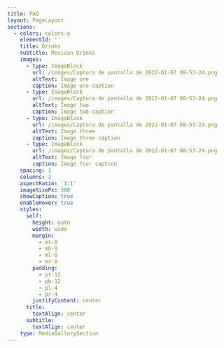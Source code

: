 ```yaml
---
title: FAQ
layout: PageLayout
sections:
  - colors: colors-a
    elementId: ''
    title: Drinks
    subtitle: Mexican Drinks
    images:
      - type: ImageBlock
        url: /images/Captura de pantalla de 2022-01-07 08-53-24.png
        altText: Image one
        caption: Image one caption
      - type: ImageBlock
        url: /images/Captura de pantalla de 2022-01-07 08-53-24.png
        altText: Image two
        caption: Image two caption
      - type: ImageBlock
        url: /images/Captura de pantalla de 2022-01-07 08-53-24.png
        altText: Image three
        caption: Image three caption
      - type: ImageBlock
        url: /images/Captura de pantalla de 2022-01-07 08-53-24.png
        altText: Image four
        caption: Image four caption
    spacing: 1
    columns: 2
    aspectRatio: '1:1'
    imageSizePx: 300
    showCaption: true
    enableHover: true
    styles:
      self:
        height: auto
        width: wide
        margin:
          - mt-0
          - mb-0
          - ml-0
          - mr-0
        padding:
          - pt-12
          - pb-12
          - pl-4
          - pr-4
        justifyContent: center
      title:
        textAlign: center
      subtitle:
        textAlign: center
    type: MediaGallerySection
---
```

